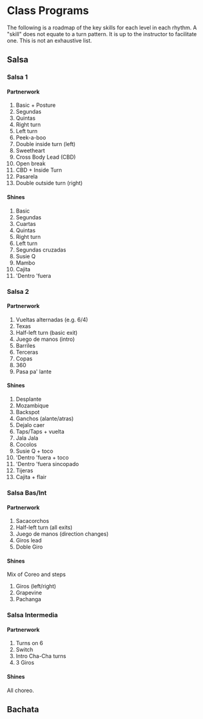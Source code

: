# Class Programs
The following is a roadmap of the key skills for each level in each rhythm.
A "skill" does not equate to a turn pattern. It is up to the instructor to
facilitate one. This is not an exhaustive list.

## Salsa

### Salsa 1
#### Partnerwork
1. Basic + Posture
2. Segundas
3. Quintas
4. Right turn
5. Left turn
6. Peek-a-boo
7. Double inside turn (left)
8. Sweetheart
9. Cross Body Lead (CBD)
10. Open break
11. CBD + Inside Turn
12. Pasarela
13. Double outside turn (right)

#### Shines
1. Basic
2. Segundas
3. Cuartas
4. Quintas
5. Right turn
6. Left turn
7. Segundas cruzadas
8. Susie Q
9. Mambo
10. Cajita
11. 'Dentro 'fuera

### Salsa 2
#### Partnerwork
1. Vueltas alternadas (e.g. 6/4)
2. Texas
3. Half-left turn (basic exit)
4. Juego de manos (intro)
5. Barriles
6. Terceras
7. Copas
8. 360
9. Pasa pa' lante

#### Shines
1. Desplante
2. Mozambique
3. Backspot
4. Ganchos (alante/atras)
5. Dejalo caer
6. Taps/Taps + vuelta
7. Jala Jala
8. Cocolos
9. Susie Q + toco
10. 'Dentro 'fuera + toco
11. 'Dentro 'fuera sincopado
12. Tijeras
13. Cajita + flair
  
### Salsa Bas/Int
#### Partnerwork
1. Sacacorchos
2. Half-left turn (all exits)
3. Juego de manos (direction changes)
4. Giros lead
5. Doble Giro

#### Shines
Mix of Coreo and steps

1. Giros (left/right)
2. Grapevine
3. Pachanga

### Salsa Intermedia
#### Partnerwork
1. Turns on 6
2. Switch
3. Intro Cha-Cha turns
4. 3 Giros

#### Shines
All choreo.

## Bachata
